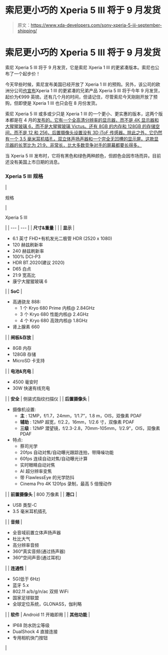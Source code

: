 # 索尼更小巧的 Xperia 5 III 将于 9 月发货

> 原文：<https://www.xda-developers.com/sony-xperia-5-iii-september-shipping/>

# 索尼更小巧的 Xperia 5 III 将于 9 月发货

索尼 Xperia 5 III 将于 9 月发货，它是索尼 Xperia 1 III 的更紧凑版本。索尼也公布了一个起步价！

今天早些时候，索尼宣布美国已经开放了 Xperia 1 III 的预购。另外，该公司的欧洲分公司[也宣布](https://presscentre.sony.eu/pressreleases/expand-your-photographic-skillset-with-xperia-1-iii-and-xperia-5-iii-pricing-and-availability-now-disclosed-3114234)Xperia 1 III 的更紧凑的兄弟产品 Xperia 5 III 将于今年 9 月发货，起价为€999 英镑。还有几个月的时间，但请记住，尽管索尼今天刚刚开放了预购，但即使是 Xperia 1 III 也只会在 8 月份发货。

索尼 Xperia 5 III 或多或少只是 Xperia 1 III 的一个更小、更实惠的版本，这两个版本都是在 4 月的[发布的。它有一个全高清分辨率的显示器，而不是 4K 显示器和大猩猩玻璃 6，而不是大猩猩玻璃 Victus。还有 8GB 的内存和 128GB 的存储空间，而不是 12 和 256，后置摄像头设置没有 3D iToF 传感器。除此之外，它仍然有一个 3.5 毫米耳机插孔，双立体声扬声器和一个完全无凹槽的显示屏。这款显示器的长宽比为 21:9，非常长，比大多数竞争对手的屏幕都要长得多。](https://www.xda-developers.com/sony-xperia-1-iii-xperia-5-iii-launch/)

当 Xperia 5 III 发布时，它将有黑色和绿色两种颜色，但颜色会因市场而异。目前还没有美国上市日期的消息。

### Xperia 5 III 规格

| 

规格

 | 

Xperia 5 III

 |
| --- | --- |
| **尺寸&重量** |  |
| **显示** | 

*   6.1 英寸 FHD+有机发光二极管 HDR (2520 x 1080)
*   120 赫兹刷新率
*   240 赫兹刷新率
*   100% DCI-P3
*   HDR BT.2020(建议 2020)
*   D65 白点
*   21:9 宽高比
*   康宁大猩猩玻璃 6

 |
| **SoC** | 

*   高通骁龙 888:
    *   1 个 Kryo 680 Prime 内核@ 2.84GHz
    *   3 个 Kryo 680 性能内核@ 2.4GHz
    *   4 个 Kryo 680 高效内核@ 1.8GHz
*   肾上腺素 660

 |
| **闸板&存放** | 

*   8GB 内存
*   128GB 存储
*   MicroSD 卡支持

 |
| **电池&充电** | 

*   4500 毫安时
*   30W 快速有线充电

 |
| **安全** | 侧装式指纹扫描仪 |
| **后置摄像头** | 

*   摄像机设置:
    *   **主** : 12MP，f/1.7，24mm，1/1.7”，1.8 m，OIS，双像素 PDAF
    *   **辅助** : 12MP 超宽，f/2.2，16mm，1/2.6 寸，双像素 PDAF
    *   **三级** : 12MP 潜望镜，f/2.3-2.8，70mm-105mm，1/2.9”，OIS，双像素 PDAF
*   特点:
    *   蔡司光学
    *   20fps 自动对焦/自动曝光跟踪连拍，带降噪功能
    *   60fps 连续自动对焦/自动曝光计算
    *   实时眼睛自动对焦
    *   AI 超分辨率变焦
    *   带 FlawlessEye 的光学防抖
    *   Cinema Pro 4K 120fps 录制，最高 5 倍慢动作

 |
| **前置摄像头** | 800 万像素 |
| **港口** | 

*   USB 类型-C
*   3.5 毫米耳机插孔

 |
| **音频** | 

*   全音域前置立体声扬声器
*   杜比大气
*   高分辨率音频
*   360°真实音频(通过扬声器)
*   360°空间声音(通过耳机)

 |
| **连通性** | 

*   5G(低于 6Hz)
*   蓝牙 5.x
*   802.11 a/b/g/n/ac 双频 WiFi
*   国家足球联盟
*   全球定位系统，GLONASS，伽利略

 |
| **软件** | Android 11 开箱即用 |
| **其他功能** | 

*   IP68 防水防尘等级
*   DualShock 4 直接连接
*   专用相机快门按钮

 |